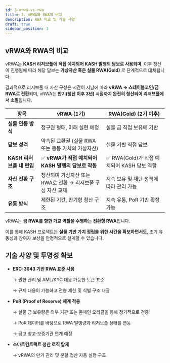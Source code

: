 ```yaml
---
id: 3-vrwa-vs-rwa
title: 3. vRWA와 RWA의 비교
description: RWA 비교 및 기술 사양
draft: true
sidebar_position: 3
---
```


## vRWA와 RWA의 비교

vRWA는 **KASH 리저브풀에 직접 예치되어 KASH 발행의 담보로 사용되며**,
이후 청산이 진행됨에 따라 해당 담보는 **가상자산 혹은 실물 RWA(Gold)** 로 단계적으로 대체됩니다.

결과적으로 리저브풀 내 자산 구성은 시간이 지남에 따라 **vRWA → 스테이블코인/금 RWA로 전환**되며,
vRWA는 **만기(청산 이후 3년) 시점까지 완전히 청산되어 리저브풀에서 소멸**됩니다.

| **항목** | **vRWA (1기)** | **RWA(Gold) (2기 이후)** |
| --- | --- | --- |
| **실물 연동 방식** | 청구권 형태, 미래 실현 예정 | 실물 금 직접 보유에 기반 |
| **담보 성격** | 약속된 교환권 (실물 RWA 또는 동등 가치의 가상자산) | 실물 기반 직접 담보 |
| **KASH 리저브풀 내 편입** | ✅ **vRWA가 직접 예치되어 KASH 발행의 담보로 작동** | ✅ RWA(Gold)가 직접 예치되어 KASH 담보 역할 |
| **자산 전환 구조** | 청산되며 가상자산 또는 RWA로 전환 → 리저브풀 구성 자산 교체 | 지속 보유 및 재단 정책에 따라 관리 가능 |
| **유통 방식** | 제한된 기간, 만기형 청산 구조 | 지속 유통, PoR 기반 확장 가능 |

vRWA는 **금 RWA를 향한 가교 역할을 수행하는 전환형 RWA**입니다.

이를 통해 KASH 프로젝트는 **실물 기반 가치 정립을 위한 시간을 확보하면서도**, 초기 유동성과 참여자 보상을 안정적으로 설계할 수 있습니다.

## 기술 사양 및 투명성 확보

- **ERC-3643 기반 RWA 표준 사용**
    
    → 권한 관리 및 AML/KYC 대응 가능한 토큰 표준
    
    → 규제 대응이 가능하고 전송 제한 및 식별 구조 내장
    
- **PoR (Proof of Reserve) 체계 적용**
    
    → 실물 금 보유량은 외부 기관 또는 온체인 오라클을 통해 정기적으로 검증
    
    → PoR 데이터를 바탕으로 RWA 발행량과 리저브풀 상태를 연동
    
    → 금고·창고·보증기관 연계 예정
    
- **스마트컨트랙트 청산 로직 탑재**
    
    → vRWA의 만기 관리 및 분할 청산 자동 실행 구조
